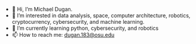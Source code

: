- 👋 Hi, I’m Michael Dugan. 
- 👀 I’m interested in data analysis, space, computer architecture, robotics, cryptocurrency, cybersecurity, and machine learning.
- 🌱 I’m currently learning python, cybersecurity, and robotics
- 📫 How to reach me: dugan.183@osu.edu

<!---
mtdugan/mtdugan is a ✨ special ✨ repository because its `README.md` (this file) appears on your GitHub profile.
You can click the Preview link to take a look at your changes.
--->
